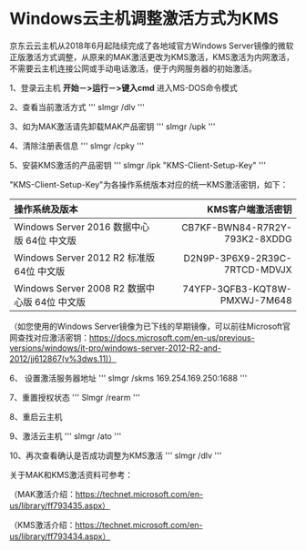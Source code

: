 # Windows云主机调整激活方式为KMS

京东云云主机从2018年6月起陆续完成了各地域官方Windows Server镜像的微软正版激活方式调整，从原来的MAK激活更改为KMS激活，KMS激活为内网激活，不需要云主机连接公网或手动电话激活，便于内网服务器的初始激活。

1、登录云主机 **开始－>运行－>键入cmd** 进入MS-DOS命令模式

2、查看当前激活方式
'''
slmgr /dlv
'''

3、如为MAK激活请先卸载MAK产品密钥
'''
slmgr /upk
'''

4、清除注册表信息
'''
slmgr /cpky
'''

5、安装KMS激活的产品密钥
'''
slmgr /ipk "KMS-Client-Setup-Key"
'''

"KMS-Client-Setup-Key"为各操作系统版本对应的统一KMS激活密钥，如下：

| 操作系统及版本                 | KMS客户端激活密钥                |
| :------------------- | -------------------: |
| Windows Server 2016 数据中心版 64位 中文版  | CB7KF-BWN84-R7R2Y-793K2-8XDDG | 
| Windows Server 2012 R2 标准版 64位 中文版   | D2N9P-3P6X9-2R39C-7RTCD-MDVJX  | 
|Windows Server 2008 R2 数据中心版 64位 中文版  |74YFP-3QFB3-KQT8W-PMXWJ-7M648  |

（如您使用的Windows Server镜像为已下线的早期镜像，可以前往Microsoft官网查找对应激活密钥：https://docs.microsoft.com/en-us/previous-versions/windows/it-pro/windows-server-2012-R2-and-2012/jj612867(v%3dws.11)）

6、 设置激活服务器地址
'''
slmgr /skms 169.254.169.250:1688
'''

7、重置授权状态
'''
Slmgr /rearm
'''

8、重启云主机

9、激活云主机
'''
slmgr /ato
'''

10、再次查看确认是否成功调整为KMS激活
'''
slmgr /dlv
'''

关于MAK和KMS激活资料可参考：

（MAK激活介绍：https://technet.microsoft.com/en-us/library/ff793435.aspx）

（KMS激活介绍：https://technet.microsoft.com/en-us/library/ff793434.aspx）
